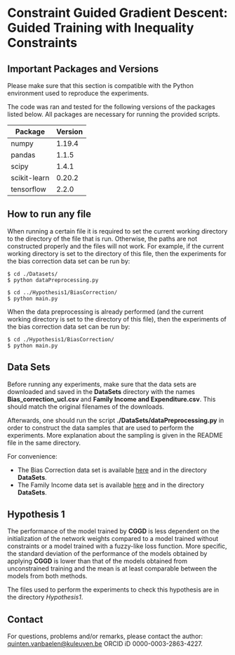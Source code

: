 # Constraint Guided Gradient Descent: Guided Training with Inequality Constraints

Important Packages and Versions
---
Please make sure that this section is compatible with the Python environment used to reproduce the experiments.

The code was ran and tested for the following versions of the packages listed below. All packages are necessary for running the provided scripts.

| Package | Version |
|---------| ------- | 
| numpy | 1.19.4 |
| pandas | 1.1.5 |
| scipy | 1.4.1 |
| scikit-learn | 0.20.2 |
| tensorflow | 2.2.0 |


How to run any file
---

When running a certain file it is required to set the current working directory to the directory of the file that is run. Otherwise, the paths are not constructed properly and the files will not work. For example, if the current working directory is set to the directory of this file, then the experiments for the bias correction data set can be run by:

```
$ cd ./Datasets/
$ python dataPreprocessing.py

$ cd ../Hypothesis1/BiasCorrection/
$ python main.py
```

When the data preprocessing is already performed (and the current working directory is set to the directory of this file), then the experiments of the bias correction data set can be run by:

```
$ cd ./Hypothesis1/BiasCorrection/
$ python main.py
```

Data Sets
---

Before running any experiments, make sure that the data sets are downloaded and saved in the **DataSets** directory with the names __Bias_correction_ucl.csv__ and __Family Income and Expenditure.csv__. This should match the original filenames of the downloads.

Afterwards, one should run the script __./DataSets/dataPreprocessing.py__ in order to construct the data samples that are used to perform the experiments. More explanation about the sampling is given in the README file in the same directory.  

For convenience:
- The Bias Correction data set is available [here](https://archive.ics.uci.edu/ml/datasets/Bias+correction+of+numerical+prediction+model+temperature+forecast) and in the directory **DataSets**.
- The Family Income data set is available [here](https://www.kaggle.com/grosvenpaul/family-income-and-expenditure) and in the directory **DataSets**.




Hypothesis 1
---

The performance of the model trained by **CGGD** is less dependent on the initialization of the network weights compared to a model trained without constraints or a model trained with a fuzzy-like loss function. More specific, the standard deviation of the performance of the models obtained by applying **CGGD** is lower than that of the models obtained from unconstrained training and the mean is at least comparable between the models from both methods.

The files used to perform the experiments to check this hypothesis are in the directory _Hypothesis1_.


Contact
---
For questions, problems and/or remarks, please contact the author: <quinten.vanbaelen@kuleuven.be> ORCID iD 0000-0003-2863-4227.

